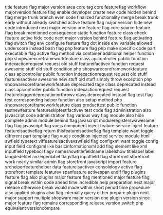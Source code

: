 title feature flag major version area core tag core featureflag workflow majorversion feature flag enable developer create new code hidden behind flag merge trunk branch even code finalized functionality merge break trunk early without already switched active feature flag major version hide new code introduced next major version one feature flag core source feature flag break mentioned consequence static function feature class check feature active hide code next major version behind feature flag activating flag switch flag env configure feature flag dot inside env variable allowed underscore instead bash flag php feature flag php make specific code part executable flag active flag method via container additional helper function php shopwarecoreframeworkfeature class apicontroller public function indexactionrequest request old stuff featureifactivev function request awesome stuff old stuff condition php shopwarecoreframeworkfeature class apicontroller public function indexactionrequest request old stuff featureisactivev awesome new stuff old stuff simply throw exception php shopwarecoreframeworkfeature deprecated tagv class deprecated instead class apicontroller public function indexactionrequest request featuretriggerdeprecationorthrowv class deprecated instead flag test flag test corresponding helper function also setup method php shopwarecoreframeworkfeature class producttest public function testnewfeature featureskiptestifactivev test code flag administration also javascript code administration flag various way flag module also hide complete admin module behind flag javascript moduleregisterswawesome flag flag javascript flag vuejs component inject feature service inject feature featureisactiveflag return thisfeatureisactiveflag flag template want toggle different part template flag vuejs condition injected service module html swfield typetext viffeatureisactivevswfield flag configxml want toggle config input field configxml like basicinformationxml add flag element like xml inputfield typebool flagv nameshowtitlefieldname labelshow titlelabel label langdedetitel anzeigenlabel flagvflag inputfield flag storefront storefront work nearly similar admin flag storefront javascript import feature srchelperfeaturehelper data featureisactivev consolelogv active flag storefront template featurev spanfeature activespan endif flag plugins feature flag also plugins major feature flag mentioned major feature flag signal break within code ahead time incredible help preparation next major release otherwise break would made within short period time procedure also applied plugins also flag internally query either prepare plugin next major support multiple shopware major version one plugin version since major feature flag remains corresponding release version switch php equivalent versioncompare